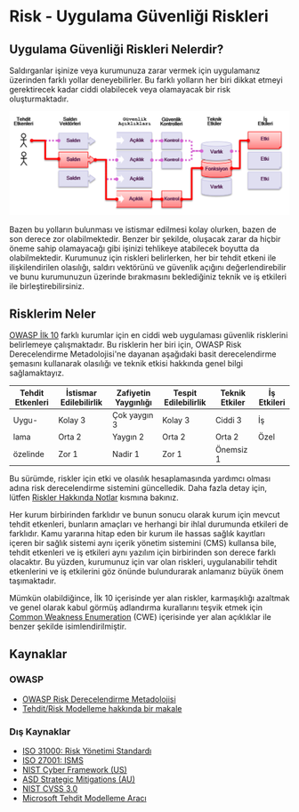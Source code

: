 # Risk - Uygulama Güvenliği Riskleri

## Uygulama Güvenliği Riskleri Nelerdir?

Saldırganlar işinize veya kurumunuza zarar vermek için uygulamanız üzerinden farklı yollar deneyebilirler. Bu farklı yolların her biri dikkat etmeyi gerektirecek kadar ciddi olabilecek veya olamayacak bir risk oluşturmaktadır.

![App Security Risks](images/0x10-risk-1.png)

Bazen bu yolların bulunması ve istismar edilmesi kolay olurken, bazen de son derece zor olabilmektedir. Benzer bir şekilde, oluşacak zarar da hiçbir öneme sahip olamayacağı gibi işinizi tehlikeye atabilecek boyutta da olabilmektedir. Kurumunuz için riskleri belirlerken, her bir tehdit etkeni ile ilişkilendirilen olasılığı, saldırı vektörünü ve güvenlik açığını değerlendirebilir ve bunu kurumunuzun üzerinde bırakmasını beklediğiniz teknik ve iş etkileri ile birleştirebilirsiniz. 

## Risklerim Neler

[OWASP İlk 10](https://owasp.org/www-project-top-ten/) farklı kurumlar için en ciddi web uygulaması güvenlik risklerini belirlemeye çalışmaktadır. Bu risklerin her biri için, OWASP Risk Derecelendirme Metadolojisi'ne dayanan aşağıdaki basit derecelendirme şemasını kullanarak olasılığı ve teknik etkisi hakkında genel bilgi sağlamaktayız.

| Tehdit Etkenleri | İstismar Edilebilirlik | Zafiyetin Yaygınlığı | Tespit Edilebilirlik | Teknik Etkiler | İş Etkileri |
| -- | -- | -- | -- | -- | -- |
| Uygu-   | Kolay 3 | Çok yaygın 3 | Kolay 3 | Ciddi 3 | İş     |
| lama   | Orta 2 | Yaygın 2 | Orta 2 | Orta 2 | Özel |
| özelinde | Zor 1 | Nadir 1 | Zor 1 | Önemsiz 1 |       |

Bu sürümde, riskler için etki ve olasılık hesaplamasında yardımcı olması adına risk derecelendirme sistemini güncelledik. Daha fazla detay için, lütfen [Riskler Hakkında Notlar](0xc0-note-about-risks.md) kısmına bakınız.

Her kurum birbirinden farklıdır ve bunun sonucu olarak kurum için mevcut tehdit etkenleri, bunların amaçları ve herhangi bir ihlal durumunda etkileri de farklıdır. Kamu yararına hitap eden bir kurum ile hassas sağlık kayıtları içeren bir sağlık sistemi aynı içerik yönetim sistemini (CMS) kullansa bile, tehdit etkenleri ve iş etkileri aynı yazılım için birbirinden son derece farklı olacaktır. Bu yüzden, kurumunuz için var olan riskleri, uygulanabilir tehdit etkenlerini ve iş etkilerini göz önünde bulundurarak anlamanız büyük önem taşımaktadır.

Mümkün olabildiğince, İlk 10 içerisinde yer alan riskler, karmaşıklığı azaltmak ve genel olarak kabul görmüş adlandırma kurallarını teşvik etmek için [Common Weakness Enumeration](https://cwe.mitre.org/) (CWE) içerisinde yer alan açıklıklar ile benzer şekilde isimlendirilmiştir.

## Kaynaklar

### OWASP

* [OWASP Risk Derecelendirme Metadolojisi](https://owasp.org/www-community/OWASP_Risk_Rating_Methodology)
* [Tehdit/Risk Modelleme hakkında bir makale](https://owasp.org/www-community/Threat_Modeling)

### Dış Kaynaklar

* [ISO 31000: Risk Yönetimi Standardı](https://www.iso.org/iso-31000-risk-management.html)
* [ISO 27001: ISMS](https://www.iso.org/isoiec-27001-information-security.html)
* [NIST Cyber Framework (US)](https://www.nist.gov/cyberframework)
* [ASD Strategic Mitigations (AU)](https://www.cyber.gov.au/acsc/view-all-content/publications/strategies-mitigate-cyber-security-incidents)
* [NIST CVSS 3.0](https://nvd.nist.gov/vuln-metrics/cvss/v3-calculator)
* [Microsoft Tehdit Modelleme Aracı](https://www.microsoft.com/en-us/download/details.aspx?id=49168)
